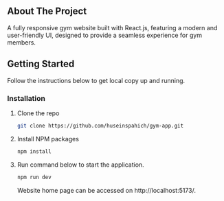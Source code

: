 
## About The Project
A fully responsive gym website built with React.js, featuring a modern and user-friendly UI, designed to provide a seamless experience for gym members.    
  
## Getting Started
Follow the instructions below to get local copy up and running.
### Installation
1. Clone the repo
   ```sh 
   git clone https://github.com/huseinspahich/gym-app.git
   ```
2. Install NPM packages
   ```sh
   npm install
   ```
3. Run command below to start the application.
   ```sh
   npm run dev
   ```
   Website home page can be accessed on http://localhost:5173/.
